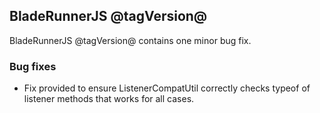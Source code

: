## BladeRunnerJS @tagVersion@

BladeRunnerJS @tagVersion@ contains one minor bug fix.

### Bug fixes

- Fix provided to ensure ListenerCompatUtil correctly checks typeof of listener methods that works for all cases.